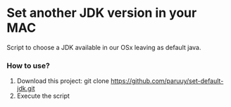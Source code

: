 Set another JDK version in your MAC
=======
Script to choose a JDK available in our OSx leaving as default java.

### How to use?
1. Download this project: git clone https://github.com/paruuy/set-default-jdk.git
2. Execute the script

